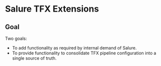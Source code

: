 # Salure TFX Extensions

## Goal
Two goals:
- To add functionality as required by internal demand of Salure.
- To provide functionality to consolidate TFX pipeline configuration into a single source of truth.